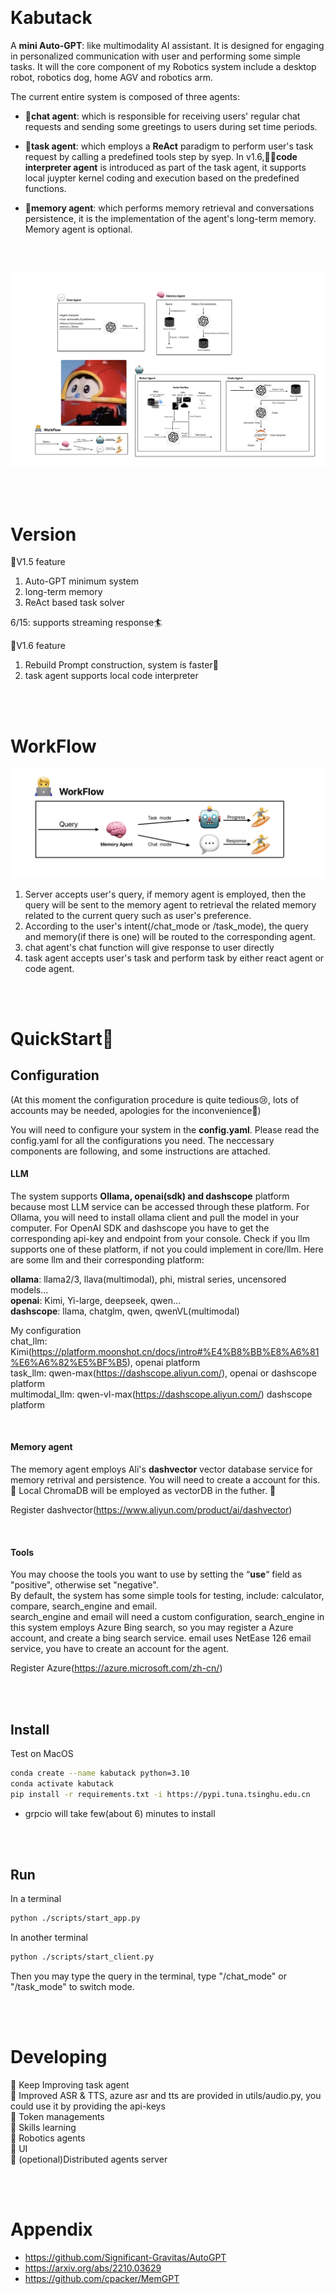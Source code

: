 <p align="center">
  <img src="https://encrypted-tbn0.gstatic.com/images?q=tbn:ANd9GcSa6S51SXST3oV9KNBNxmjPpss_1V99dfYEGg&s" alt="" title="Logo">
</p>


# Kabutack

A **mini Auto-GPT**: like multimodality AI assistant. It is designed for engaging in personalized communication with user and performing some simple tasks. It will the core component of my Robotics system include a desktop robot, robotics dog, home AGV and robotics arm.

The current entire system is composed of three agents: 
* 💬**chat agent**: which is responsible for receiving users' regular chat requests and sending some greetings to users during set time periods. 

* 🤖**task agent**: which employs a **ReAct** paradigm to perform user's task request by calling a predefined tools step by syep. In v1.6,🧑‍💻**code interpreter agent** is introduced as part of the task agent, it supports local juypter kernel coding and execution based on the predefined functions. 

* 🧠**memory agent**: which performs memory retrieval and conversations persistence, it is the implementation of the agent's long-term memory. Memory agent is optional.


<br>
<br>

![workflow](assets/architecture.png) 

<br>
<br>

# Version
👋V1.5 feature
1. Auto-GPT minimum system
2. long-term memory
3. ReAct based task solver

6/15: supports streaming response🏄

👋V1.6 feature
1. Rebuild Prompt construction, system is faster🚀
2. task agent supports local code interpreter

<br>
<br>

# WorkFlow
![workflow](assets/workflow.png)  

1. Server accepts user's query, if memory agent is employed, then the query will be sent to the memory agent to retrieval the related memory related to the current query such as user's preference.
2. According to the user's intent(/chat_mode or /task_mode), the query and memory(if there is one) will be routed to the corresponding agent.
3. chat agent's chat function will give response to user directly
4. task agent accepts user's task and perform task by either react agent or code agent.

<br>
<br>

# QuickStart🚀
## Configuration
(At this moment the configuration procedure is quite tedious😢, lots of accounts may be needed, apologies for the inconvenience🙏)

You will need to configure your system in the **config.yaml**. Please read the config.yaml for all the configurations you need. The neccessary components are following, and some instructions are attached.

#### LLM
The system supports **Ollama, openai(sdk) and dashscope** platform because most LLM service can be accessed through these platform. For Ollama, you will need to install ollama client and pull the model in your computer. For OpenAI SDK and dashscope you have to get the corresponding api-key and endpoint from your console. Check if you llm supports one of these platform, if not you could implement in core/llm. Here are some llm and their corresponding platform:  

**ollama**: llama2/3, llava(multimodal), phi, mistral series, uncensored models... <br>
**openai**: Kimi, Yi-large, deepseek, qwen... <br>
**dashscope**: llama, chatglm, qwen, qwenVL(multimodal)

My configuration  
chat_llm: Kimi(https://platform.moonshot.cn/docs/intro#%E4%B8%BB%E8%A6%81%E6%A6%82%E5%BF%B5), openai platform  
task_llm: qwen-max(https://dashscope.aliyun.com/), openai or dashscope platform  
multimodal_llm: qwen-vl-max(https://dashscope.aliyun.com/) dashscope platform

<br>

#### Memory agent
The memory agent employs Ali's **dashvector** vector database service for memory retrival and persistence. You will need to create a account for this.  
🚧 Local ChromaDB will be employed as vectorDB in the futher. 🚧  

Register dashvector(https://www.aliyun.com/product/ai/dashvector)


<br>

#### Tools
You may choose the tools you want to use by setting the “**use**“ field as "positive", otherwise set "negative". <br>
By default, the system has some simple tools for testing, include: calculator, compare, search_engine and email. <br>
search_engine and email will need a custom configuration, search_engine in this system employs Azure Bing search, so you may register a Azure account, and create a bing search service. email uses NetEase 126 email service, you have to create an account for the agent.

Register Azure(https://azure.microsoft.com/zh-cn/)

<br>
<br>

## Install
Test on MacOS
```bash
conda create --name kabutack python=3.10
conda activate kabutack
pip install -r requirements.txt -i https://pypi.tuna.tsinghu.edu.cn
```
* grpcio will take few(about 6) minutes to install


<br>
<br>

## Run
In a terminal
```bash
python ./scripts/start_app.py
```

In another terminal
```bash
python ./scripts/start_client.py
```
Then you may type the query in the terminal,  type "/chat_mode" or "/task_mode" to switch mode.

<br>
<br>

# Developing

🚧 Keep Improving task agent  
🚧 Improved ASR & TTS, azure asr and tts are provided in utils/audio.py, you could use it by providing the api-keys  
🚧 Token managements  
🚧 Skills learning   
🚧 Robotics agents  
🚧 UI    
🚧 (opetional)Distributed agents server

<br>
<br>


# Appendix
* https://github.com/Significant-Gravitas/AutoGPT
* https://arxiv.org/abs/2210.03629
* https://github.com/cpacker/MemGPT
